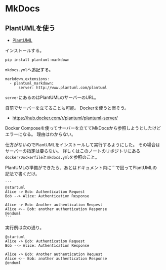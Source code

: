 # MkDocs

## PlantUMLを使う

- [PlantUML](https://plantuml.com/ja/)

インストールする。

```
pip install plantuml-markdown
```

`mkdocs.yml`へ追記する。

```
markdown_extensions:
  - plantuml_markdown:
      server: http://www.plantuml.com/plantuml
```

`server`にあるのはPlantUMLのサーバーのURL。

自前でサーバーを立てることも可能。
Dockerを使うと楽そう。

- https://hub.docker.com/r/plantuml/plantuml-server/

Docker Composeを使ってサーバーを立ててMkDocsから参照しようとしたけどエラーになる。
理由はわからない。

仕方がないのでPlantUMLをインストールして実行するようにした。
その場合はサーバーの指定は要らない。
詳しくはこのノートのリポジトリにある`docker/Dockerfile`と`mkdocs.yml`を参照のこと。

PlantUMLの準備ができたら、あとはドキュメント内に\`\`\`で囲ってPlantUMLの記法で書くだけ。

~~~
```
@startuml
Alice -> Bob: Authentication Request
Bob --> Alice: Authentication Response

Alice -> Bob: Another authentication Request
Alice <-- Bob: another authentication Response
@enduml
```
~~~

実行例は次の通り。

```plantuml
@startuml
Alice -> Bob: Authentication Request
Bob --> Alice: Authentication Response

Alice -> Bob: Another authentication Request
Alice <-- Bob: another authentication Response
@enduml
```
